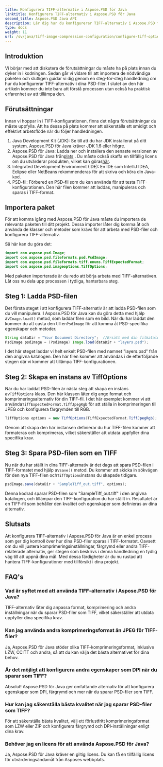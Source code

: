 ```yaml
---
title: Konfigurera TIFF-alternativ i Aspose.PSD för Java
linktitle: Konfigurera TIFF-alternativ i Aspose.PSD för Java
second_title: Aspose.PSD Java API
description: Lär dig hur du konfigurerar TIFF-alternativ i Aspose.PSD för Java med en steg-för-steg-guide. Bemästra bildmanipulation genom att spara PSD-filer som TIFF-filer av hög kvalitet.
type: docs
weight: 11
url: /sv/java/tiff-image-compression-configuration/configure-tiff-options/
---
```

## Introduktion

Vi börjar med att diskutera de förutsättningar du måste ha på plats innan du dyker in i kodningen. Sedan går vi vidare till att importera de nödvändiga paketen och slutligen guidar vi dig genom en steg-för-steg handledning om hur du konfigurerar TIFF-alternativ i dina PSD-filer. I slutet av den här artikeln kommer du inte bara att förstå processen utan också ha praktisk erfarenhet av att tillämpa den.

## Förutsättningar

Innan vi hoppar in i TIFF-konfigurationen, finns det några förutsättningar du måste uppfylla. Att ha dessa på plats kommer att säkerställa ett smidigt och effektivt arbetsflöde när du följer handledningen.

1. Java Development Kit (JDK): Se till att du har JDK installerat på ditt system. Aspose.PSD för Java kräver JDK 1.6 eller högre.
2.  Aspose.PSD för Java: Ladda ner och installera den senaste versionen av Aspose.PSD för Java från[plats](https://releases.aspose.com/psd/java/) . Du måste också skaffa en tillfällig licens om du utvärderar produkten, vilket kan göras[här](https://purchase.aspose.com/temporary-license/).
3. Integrated Development Environment (IDE): En IDE som IntelliJ IDEA, Eclipse eller NetBeans rekommenderas för att skriva och köra din Java-kod.
4. PSD-fil: Förbered en PSD-fil som du kan använda för att testa TIFF-konfigurationen. Den här filen kommer att laddas, manipuleras och sparas i TIFF-format.

## Importera paket

För att komma igång med Aspose.PSD för Java måste du importera de relevanta paketen till ditt projekt. Dessa importer låter dig komma åt och använda de klasser och metoder som krävs för att arbeta med PSD-filer och konfigurera TIFF-alternativ.

Så här kan du göra det:

```java
import com.aspose.psd.Image;
import com.aspose.psd.fileformats.psd.PsdImage;
import com.aspose.psd.fileformats.tiff.enums.TiffExpectedFormat;
import com.aspose.psd.imageoptions.TiffOptions;
```

Med paketen importerade är du redo att börja arbeta med TIFF-alternativen. Låt oss nu dela upp processen i tydliga, hanterbara steg.

## Steg 1: Ladda PSD-filen

 Det första steget i att konfigurera TIFF-alternativ är att ladda PSD-filen som du vill manipulera. I Aspose.PSD för Java kan du göra detta med hjälp av`Image.load()` metod, som laddar filen som en bild. När du har laddat den kommer du att casta den till en`PsdImage` för att komma åt PSD-specifika egenskaper och metoder.

```java
String dataDir = "Your Document Directory";  //Ersätt med din filkatalog
PsdImage psdImage = (PsdImage) Image.load(dataDir + "layers.psd");
```

I det här steget laddar vi helt enkelt PSD-filen med namnet "layers.psd" från den angivna katalogen. Den här filen kommer att användas i de efterföljande stegen där vi kommer att tillämpa TIFF-konfigurationen.

## Steg 2: Skapa en instans av TiffOptions

 När du har laddat PSD-filen är nästa steg att skapa en instans av`TiffOptions` klass. Den här klassen låter dig ange format och komprimeringsalternativ för din TIFF-fil. I det här exemplet kommer vi att använda`TiffExpectedFormat.TiffJpegRgb` för att ställa in komprimeringen till JPEG och konfigurera färgrymden till RGB.

```java
TiffOptions options = new TiffOptions(TiffExpectedFormat.TiffJpegRgb);
```

Genom att skapa den här instansen definierar du hur TIFF-filen kommer att formateras och komprimeras, vilket säkerställer att utdata uppfyller dina specifika krav.

## Steg 3: Spara PSD-filen som en TIFF

 Nu när du har ställt in dina TIFF-alternativ är det dags att spara PSD-filen i TIFF-formatet med hjälp av`save()` metod. Du kommer att skicka in sökvägen för den nya TIFF-filen och`TiffOptions`instans du skapade tidigare.

```java
psdImage.save(dataDir + "SampleTiff_out.tiff", options);
```

Denna kodrad sparar PSD-filen som "SampleTiff_out.tiff" i den angivna katalogen, och tillämpar den TIFF-konfiguration du har ställt in. Resultatet är en TIFF-fil som behåller den kvalitet och egenskaper som definieras av dina alternativ.

## Slutsats

Att konfigurera TIFF-alternativ i Aspose.PSD för Java är en enkel process som ger dig kontroll över hur dina PSD-filer sparas i TIFF-formatet. Oavsett om du vill justera komprimeringsinställningar, färgrymd eller andra TIFF-relaterade alternativ, ger stegen som beskrivs i denna handledning en tydlig väg till att uppnå dina mål. Med dessa färdigheter är du nu rustad att hantera TIFF-konfigurationer med tillförsikt i dina projekt.

## FAQ's

### Vad är syftet med att använda TIFF-alternativ i Aspose.PSD för Java?
TIFF-alternativ låter dig anpassa format, komprimering och andra inställningar när du sparar PSD-filer som TIFF, vilket säkerställer att utdata uppfyller dina specifika krav.

### Kan jag använda andra komprimeringsformat än JPEG för TIFF-filer?
Ja, Aspose.PSD för Java stöder olika TIFF-komprimeringsformat, inklusive LZW, CCITT och andra, så att du kan välja det bästa alternativet för dina behov.

### Är det möjligt att konfigurera andra egenskaper som DPI när du sparar som TIFF?
Absolut! Aspose.PSD för Java ger omfattande alternativ för att konfigurera egenskaper som DPI, färgrymd och mer när du sparar PSD-filer som TIFF.

### Hur kan jag säkerställa bästa kvalitet när jag sparar PSD-filer som TIFF?
För att säkerställa bästa kvalitet, välj ett förlustfritt komprimeringsformat som LZW eller ZIP och konfigurera färgrymd och DPI-inställningar enligt dina krav.

### Behöver jag en licens för att använda Aspose.PSD för Java?
Ja, Aspose.PSD för Java kräver en giltig licens. Du kan få en tillfällig licens för utvärderingsändamål från Asposes webbplats.